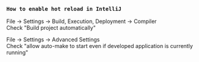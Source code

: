 ### `How to enable hot reload in IntelliJ`

File -> Settings -> Build, Execution, Deployment -> Compiler  
Check "Build project automatically"  

File -> Settings -> Advanced Settings  
Check "allow auto-make to start even if developed application is currently running"
